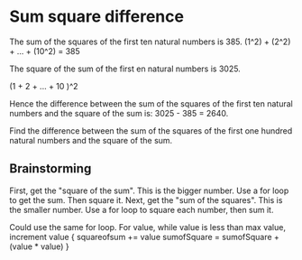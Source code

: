# Sum square difference

The sum of the squares of the first ten natural numbers is 385. 
(1^2) + (2^2) + ... + (10^2) = 385

The square of the sum of the first en natural numbers is 3025.

(1 + 2 + ... + 10 )^2 

Hence the difference between the sum of the squares of the first ten natural numbers and the square of the sum is:
3025 - 385 = 2640. 

Find the difference between the sum of the squares of the first one hundred natural numbers and the square of the sum. 

## Brainstorming

First, get the "square of the sum". This is the bigger number. Use a for loop to get the sum. Then square it. 
Next, get the "sum of the squares". This is the smaller number. Use a for loop to square each number, then sum it. 

Could use the same for loop. 
For value, while value is less than max value, increment value {
	squareofsum += value
	sumofSquare = sumofSquare + (value * value)
}
